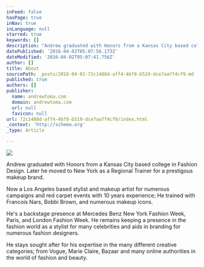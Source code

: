 ```yaml
---
inFeed: false
hasPage: true
inNav: true
inLanguage: null
starred: true
keywords: []
description: "Andrew graduated with Honors from a Kansas City based college in Fashion Design. Later he moved to New York as a Regional Trainer for a prestigous makeup brand.\_"
datePublished: '2016-04-02T05:07:56.173Z'
dateModified: '2016-04-02T05:07:41.756Z'
author: []
title: About
sourcePath: _posts/2016-04-02-72c1488d-aff4-4bf8-b519-dce7aa7f4cf9.md
published: true
authors: []
publisher:
  name: andrewtoma.com
  domain: andrewtoma.com
  url: null
  favicon: null
url: 72c1488d-aff4-4bf8-b519-dce7aa7f4cf9/index.html
_context: 'http://schema.org'
_type: Article

---
```

![](https://static.wixstatic.com/media/4ef0f5_8c1ecbfa21614baf9e266757b28a01c9.jpeg/v1/fill/w_346,h_519,al_c,q_80,usm_0.66_1.00_0.01/4ef0f5_8c1ecbfa21614baf9e266757b28a01c9.jpeg)

Andrew graduated with Honors from a Kansas City based college in Fashion Design. Later he moved to New York as a Regional Trainer for a prestigous makeup brand. 

Now a Los Angeles based stylist and makeup artist for numerous campaigns and red carpet events with 10 years experience; He trained with Francois Nars, Bobbi Brown, and numerous makeup icons.

He's a backstage presence at Mercedes Benz New York Fashion Week, Paris, and London Fashion Week. He remains keeping a presence in the fashion world as a stylist for many celebrities and aids in branding for numerous fashion designers.

He stays sought after for his expertise in the many different creative categories; from Vogue, Marie Claire, Bazaar and many online authorities in the world of fashion and beauty.